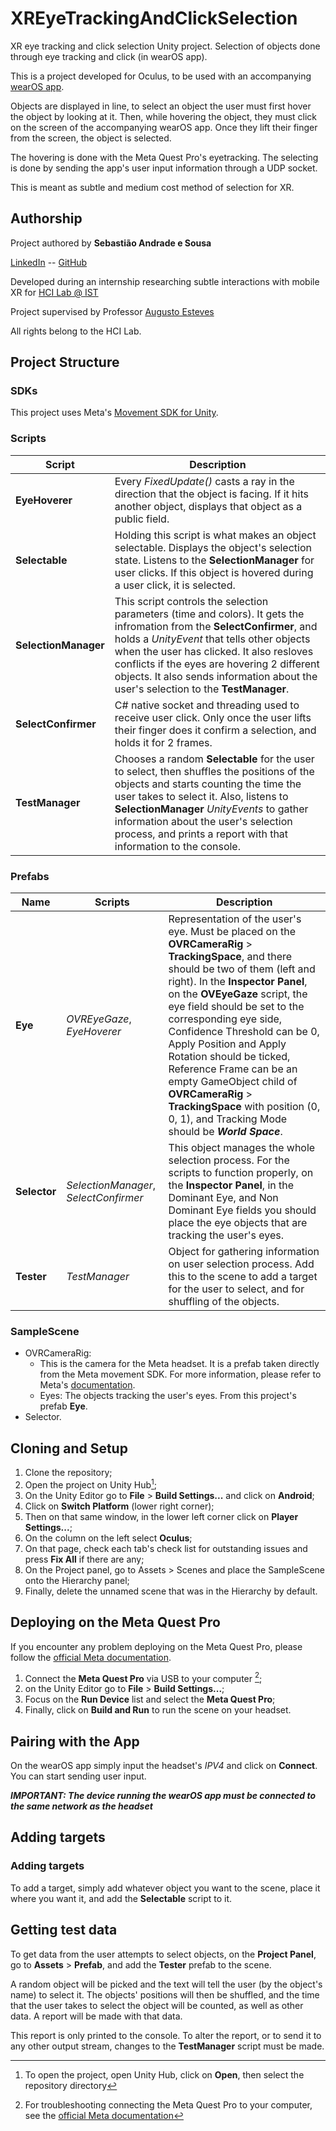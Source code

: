 # XREyeTrackingAndClickSelection
XR eye tracking and click selection Unity project. Selection of objects done through eye tracking and click (in wearOS app).

This is a project developed for Oculus, to be used with an accompanying [wearOS app](https://github.com/SRSAS/ClickSelectionWearApp).

Objects are displayed in line, to select an object the user must first hover the object by looking at it. Then, while hovering the object, they must click on the screen of the accompanying wearOS app. Once they lift their finger from the screen, the object is selected.

The hovering is done with the Meta Quest Pro's eyetracking. The selecting is done by sending the app's user input information through a UDP socket.

This is meant as subtle and medium cost method of selection for XR.

## Authorship
Project authored by **Sebastião Andrade e Sousa**

[LinkedIn](https://www.linkedin.com/in/sebasti%C3%A3o-andrade-e-sousa-700827270/) -- [GitHub](https://github.com/SRSAS)


Developed during an internship researching subtle interactions with mobile XR for [HCI Lab @ IST](https://web.tecnico.ulisboa.pt/augusto.esteves/)

Project supervised by Professor [Augusto Esteves](http://web.tecnico.ulisboa.pt/augusto.esteves/EstevesCV-September2023.pdf)

All rights belong to the HCI Lab.

## Project Structure
### SDKs
This project uses Meta's [Movement SDK for Unity](https://developer.oculus.com/documentation/unity/move-overview/).
### Scripts
|Script|Description|
|----|-----------|
|**EyeHoverer**|Every _FixedUpdate()_ casts a ray in the direction that the object is facing. If it hits another object, displays that object as a public field.|
|**Selectable**|Holding this script is what makes an object selectable. Displays the object's selection state. Listens to the **SelectionManager** for user clicks. If this object is hovered during a user click, it is selected.|
|**SelectionManager**|This script controls the selection parameters (time and colors). It gets the infromation from the **SelectConfirmer**, and holds a _UnityEvent_ that tells other objects when the user has clicked. It also resloves conflicts if the eyes are hovering 2 different objects. It also sends information about the user's selection to the **TestManager**.|
|**SelectConfirmer**| C# native socket and threading used to receive user click. Only once the user lifts their finger does it confirm a selection, and holds it for 2 frames.|
|**TestManager**|Chooses a random **Selectable** for the user to select, then shuffles the positions of the objects and starts counting the time the user takes to select it. Also, listens to **SelectionManager** _UnityEvents_ to gather information about the user's selection process, and prints a report with that information to the console.|
### Prefabs
|Name|Scripts|Description|
|----|-------|-----------|
|**Eye**|_OVREyeGaze_, _EyeHoverer_|Representation of the user's eye. Must be placed on the **OVRCameraRig** > **TrackingSpace**, and there should be two of them (left and right). In the **Inspector Panel**, on the **OVEyeGaze** script, the eye field should be set to the corresponding eye side, Confidence Threshold can be 0, Apply Position and Apply Rotation should be ticked, Reference Frame can be an empty GameObject child of **OVRCameraRig** > **TrackingSpace** with position (0, 0, 1), and Tracking Mode should be **_World Space_**.|
|**Selector**| _SelectionManager_, _SelectConfirmer_| This object manages the whole selection process. For the scripts to function properly, on the **Inspector Panel**, in the Dominant Eye, and Non Dominant Eye fields you should place the eye objects that are tracking the user's eyes.|
|**Tester**|_TestManager_|Object for gathering information on user selection process. Add this to the scene to add a target for the user to select, and for shuffling of the objects.|
### SampleScene
- OVRCameraRig:
    - This is the camera for the Meta headset. It is a prefab taken directly from the Meta movement SDK. For more information, please refer to Meta's [documentation](https://developer.oculus.com/documentation/unity/unity-tutorial-hello-vr/).
    - Eyes: The objects tracking the user's eyes. From this project's prefab **Eye**.
- Selector.
## Cloning and Setup

1.  Clone the repository;
2.  Open the project on Unity Hub[^1];
3.  On the Unity Editor go to **File** > **Build Settings...** and click on **Android**;
4.  Click on **Switch Platform** (lower right corner);
5.  Then on that same window, in the lower left corner click on **Player Settings...**;
6.  On the column on the left select **Oculus**;
7.  On that page, check each tab's check list for outstanding issues and press **Fix All** if there are any;
8.  On the Project panel, go to Assets > Scenes and place the SampleScene onto the Hierarchy panel;
9.  Finally, delete the unnamed scene that was in the Hierarchy by default.

## Deploying on the Meta Quest Pro
If you encounter any problem deploying on the Meta Quest Pro, please follow the [official Meta documentation](https://developer.oculus.com/documentation/unity/unity-tutorial-hello-vr/).

1.  Connect the **Meta Quest Pro** via USB to your computer [^2];
2.  on the Unity Editor go to **File** > **Build Settings...**;
3.  Focus on the **Run Device** list and select the **Meta Quest Pro**;
4.  Finally, click on **Build and Run** to run the scene on your headset.




## Pairing with the App
On the wearOS app simply input the headset's _IPV4_ and click on **Connect**.
You can start sending user input.

**_IMPORTANT: The device running the wearOS app must be connected to the same network as the headset_**


## Adding targets
### Adding targets
To add a target, simply add whatever object you want to the scene, place it where you want it, and add the **Selectable** script to it.

## Getting test data
To get data from the user attempts to select objects, on the **Project Panel**, go to **Assets** > **Prefab**, and add the **Tester** prefab to the scene.

A random object will be picked and the text will tell the user (by the object's name) to select it. The objects' positions will then be shuffled, and the time that the user takes to select the object will be counted, as well as other data. A report will be made with that data.

This report is only printed to the console. To alter the report, or to send it to any other output stream, changes to the **TestManager** script must be made.

[^1]:To open the project, open Unity Hub, click on **Open**, then select the repository directory
[^2]:For troubleshooting connecting the Meta Quest Pro to your computer, see the [official Meta documentation](https://developer.oculus.com/documentation/unity/unity-env-device-setup/)
